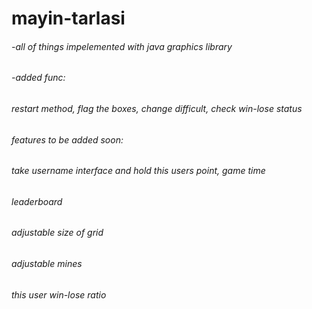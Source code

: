 # mayin-tarlasi  
###### -all of things impelemented with java graphics library  
###### -added func:  
######  restart method, flag the boxes, change difficult, check win-lose status  



###### features to be added soon:
###### take username interface and hold this users point, game time
###### leaderboard
###### adjustable size of grid
###### adjustable mines
###### this user win-lose ratio


